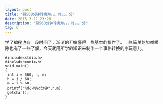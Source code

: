 ```yaml
---
layout: post
title: "将560分钟转换为。。。时。。。分"
date: 2015-3-12 23:28
description: "将560分钟转换为。。。时。。。分"
tag: C
---
```



学了编程也有一段时间了，渐渐的开始懂得一些基本的操作了。一些简单的加减乘除也有了一些了解，今天就用所学的知识来制作一个事件转换的小玩意儿。

```
#include<stdio.h>
#include<conio.h>
void main()
{
 int i = 560, h, m;
 h = i / 60;
 m = i % 60;
 printf("%d小时%d分钟",h,m);
 getchar();
}
```
